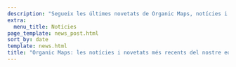 ```yaml
---
description: "Segueix les últimes novetats de Organic Maps, notícies i actualitzacions del nostre equip."
extra:
  menu_title: Notícies
page_template: news_post.html
sort_by: date
template: news.html
title: "Organic Maps: les notícies i novetats més recents del nostre equip"
---
```

